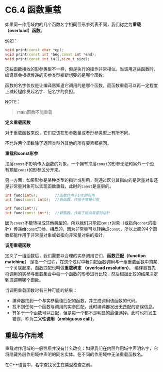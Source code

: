 # C6.4 函数重载
如果同一作用域内的几个函数名字相同但形参列表不同，我们称之为**重载（overload）函数**。

例如：
```cpp
void print(const char *cp);
void print(const int *beg,const int *end);
void print(const int ia[],size_t size);
```

这些函数接收的形参类型不一样，但是执行的操作非常相似。当调用这些函数时，编译器会根据传递的实参类型推断想要的是哪个函数。

函数的名字仅仅是让编译器知道它调用的是哪个函数，而函数重载可以再一定程度上减轻程序员起名字、记名字的负担。

NOTE：  
> main函数不能重载

**定义重载函数**  

对于重载函数来说，它们应该在形参数量或者形参类型上有所不同。

不允许两个函数除了返回类型外其他的所有要素都相同。

**重载和const形参**  

顶层`const`不影响传入函数的对象。一个拥有顶层`const`的形参无法和另外一个没有顶层`const`的形参区分开来。

另一方面，如果形参是某种类型的指针或引用，则通过区分其指向的是常量对象还是非常量对象可以实现函数重载，此时的`const`是底层的。

```cpp
int func(int&);        //函数作用于int的引用
int func(const int&);  //新函数，作用于常量引用

int func(int*);
int func(const int*);  //新函数，作用于指向常量的指针
```

因为`const`不能转换成其他类型的，所以我们只能把`const`对象（或指向`const`的指针）传递给`const`形参。相反的，因为非常量可以转换成`const`，所以上面的4个函数都能作用于非常量对象或者指向非常量对象的指针。

**调用重载函数**  

定义了一组函数后，我们需要以合理的实参调用它们。**函数匹配（function matching）** 是指一个过程，在这个过程中我们把函数调用与一组重载函数中的某一个关联起来，函数匹配也叫做**重载确定 （overload resolution）**。 编译器首先将调用的实参与重载集合中每一个函数的形参进行比较，然后根据比较的结果决定到底调用哪个函数。

当调用重载函数时有三种可能的结果：
- 编译器找到一个与实参最佳匹配的函数，并生成调用该函数的代码。
- 找不到任何一个函数与调用的实参匹配，此时编译器发出无匹配的错误信息。
- 有多于一个函数可以匹配，但是每一个都不是明显的最佳选择。此时也将发生错误，称为**二义性调用（ambiguous call）**。

## 重载与作用域
重载对作用域的一般性质并没有什么改变：如果我们在内层作用域中声明名字，它将隐藏外层作用域中声明的同名实体。在不同的作用域中无法重载函数名。

在C++语言中，名字查找发生在类型检查之前。